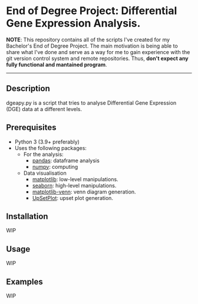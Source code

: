 # End of Degree Project: Differential Gene Expression Analysis.

**NOTE**: This repository contains all of the scripts I've created for my Bachelor's End of Degree Project. The main motivation is being able to share what I've done and serve as a way for me to gain experience with the git version control system and remote repositories. Thus, **don't expect any fully functional and mantained program**.

---

## Description

dgeapy.py is a script that tries to analyse Differential Gene Expression (DGE) data at a different levels.

## Prerequisites

- Python 3 (3.9+ preferably)
- Uses the following packages:
    - For the analysis:
        - [pandas](<https://pypi.org/project/pandas/>): dataframe analysis
        - [numpy](<https://pypi.org/project/numpy/>): computing
    - Data visualisation
        - [matplotlib](<https://pypi.org/project/matplotlib/>): low-level manipulations.
        - [seaborn](<https://pypi.org/project/seaborn/>): high-level manipulations.
        - [matplotlib-venn](<https://pypi.org/project/matplotlib-venn/>): venn diagram generation.
        - [UpSetPlot](<https://pypi.org/project/UpSetPlot/0.8.0/>): upset plot generation.

## Installation

WIP

## Usage

WIP

## Examples

WIP




